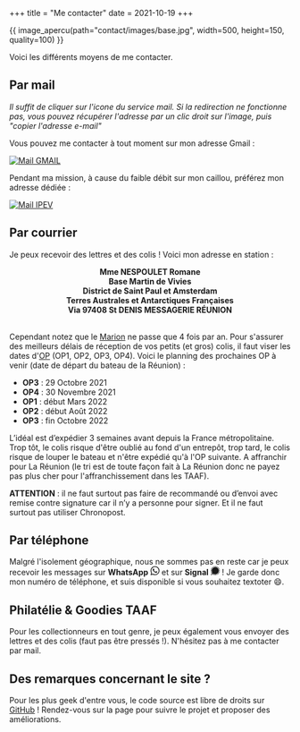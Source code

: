 +++
title = "Me contacter"
date = 2021-10-19
+++

{{ image_apercu(path="contact/images/base.jpg", width=500, height=150, quality=100) }}

Voici les différents moyens de me contacter.

<!-- more -->


## Par mail

*Il suffit de cliquer sur l'icone du service mail. Si la redirection ne fonctionne pas, vous pouvez récupérer l'adresse par un clic droit sur l'image, puis "copier l'adresse e-mail"*

Vous pouvez me contacter à tout moment sur mon adresse Gmail :


[![Mail GMAIL](/images/gmail_icon-64x64.png "envoyer un mail sur gmail")](mailto:romane.nespoulet%40gmail%2Ecom)


Pendant ma mission, à cause du faible débit sur mon caillou, préférez mon adresse dédiée :


[![Mail IPEV](/images/ipev_icon-64x64.png "envoyer un mail sur IPEV")](mailto:romane.nespoulet%40amsterdam%2Eipev%2Efr)


## Par courrier

Je peux recevoir des lettres et des colis ! Voici mon adresse en station :

<center><strong>Mme NESPOULET Romane <br>
Base Martin de Vivies <br>
District de Saint Paul et Amsterdam <br>
Terres Australes et Antarctiques Françaises <br>
Via 97408 St DENIS MESSAGERIE RÉUNION</center></strong><br>

Cependant notez que le [Marion](/lexique) ne passe que 4 fois par an. Pour s'assurer des meilleurs délais de réception de vos petits (et gros) colis, il faut viser les dates d'[OP](/lexique) (OP1, OP2, OP3, OP4). Voici le planning des prochaines OP à venir (date de départ du bateau de la Réunion) :

* **OP3** : 29 Octobre 2021
* **OP4** : 30 Novembre 2021
* **OP1** : début Mars 2022
* **OP2** : début Août 2022
* **OP3** : fin Octobre 2022

L’idéal est d’expédier 3 semaines avant depuis la France métropolitaine. Trop tôt, le colis risque d'être oublié au fond d'un entrepôt, trop tard, le colis risque de louper le bateau et n'être expédié qu'à l'OP suivante. A affranchir pour La Réunion (le tri est de toute façon fait à La Réunion donc ne payez pas plus cher pour l'affranchissement dans les TAAF).

**ATTENTION** : il ne faut surtout pas faire de recommandé ou d’envoi avec remise contre signature car il n’y a personne pour signer. Et il ne faut surtout pas utiliser Chronopost.

## Par téléphone

Malgré l'isolement géographique, nous ne sommes pas en reste car je peux recevoir les messages sur **WhatsApp** <svg xmlns="http://www.w3.org/2000/svg" width="16" height="16" fill="currentColor" class="bi bi-whatsapp" viewBox="0 0 16 16">
  <path d="M13.601 2.326A7.854 7.854 0 0 0 7.994 0C3.627 0 .068 3.558.064 7.926c0 1.399.366 2.76 1.057 3.965L0 16l4.204-1.102a7.933 7.933 0 0 0 3.79.965h.004c4.368 0 7.926-3.558 7.93-7.93A7.898 7.898 0 0 0 13.6 2.326zM7.994 14.521a6.573 6.573 0 0 1-3.356-.92l-.24-.144-2.494.654.666-2.433-.156-.251a6.56 6.56 0 0 1-1.007-3.505c0-3.626 2.957-6.584 6.591-6.584a6.56 6.56 0 0 1 4.66 1.931 6.557 6.557 0 0 1 1.928 4.66c-.004 3.639-2.961 6.592-6.592 6.592zm3.615-4.934c-.197-.099-1.17-.578-1.353-.646-.182-.065-.315-.099-.445.099-.133.197-.513.646-.627.775-.114.133-.232.148-.43.05-.197-.1-.836-.308-1.592-.985-.59-.525-.985-1.175-1.103-1.372-.114-.198-.011-.304.088-.403.087-.088.197-.232.296-.346.1-.114.133-.198.198-.33.065-.134.034-.248-.015-.347-.05-.099-.445-1.076-.612-1.47-.16-.389-.323-.335-.445-.34-.114-.007-.247-.007-.38-.007a.729.729 0 0 0-.529.247c-.182.198-.691.677-.691 1.654 0 .977.71 1.916.81 2.049.098.133 1.394 2.132 3.383 2.992.47.205.84.326 1.129.418.475.152.904.129 1.246.08.38-.058 1.171-.48 1.338-.943.164-.464.164-.86.114-.943-.049-.084-.182-.133-.38-.232z"/>
</svg> et sur **Signal** <svg xmlns="http://www.w3.org/2000/svg" width="16" height="16" fill="currentColor" class="bi bi-signal" viewBox="0 0 16 16">
  <path d="m6.08.234.179.727a7.264 7.264 0 0 0-2.01.832l-.383-.643A7.9 7.9 0 0 1 6.079.234zm3.84 0L9.742.96a7.265 7.265 0 0 1 2.01.832l.388-.643A7.957 7.957 0 0 0 9.92.234zm-8.77 3.63a7.944 7.944 0 0 0-.916 2.215l.727.18a7.264 7.264 0 0 1 .832-2.01l-.643-.386zM.75 8a7.3 7.3 0 0 1 .081-1.086L.091 6.8a8 8 0 0 0 0 2.398l.74-.112A7.262 7.262 0 0 1 .75 8zm11.384 6.848-.384-.64a7.23 7.23 0 0 1-2.007.831l.18.728a7.965 7.965 0 0 0 2.211-.919zM15.251 8c0 .364-.028.727-.082 1.086l.74.112a7.966 7.966 0 0 0 0-2.398l-.74.114c.054.36.082.722.082 1.086zm.516 1.918-.728-.18a7.252 7.252 0 0 1-.832 2.012l.643.387a7.933 7.933 0 0 0 .917-2.219zm-6.68 5.25c-.72.11-1.453.11-2.173 0l-.112.742a7.99 7.99 0 0 0 2.396 0l-.112-.741zm4.75-2.868a7.229 7.229 0 0 1-1.537 1.534l.446.605a8.07 8.07 0 0 0 1.695-1.689l-.604-.45zM12.3 2.163c.587.432 1.105.95 1.537 1.537l.604-.45a8.06 8.06 0 0 0-1.69-1.691l-.45.604zM2.163 3.7A7.242 7.242 0 0 1 3.7 2.163l-.45-.604a8.06 8.06 0 0 0-1.691 1.69l.604.45zm12.688.163-.644.387c.377.623.658 1.3.832 2.007l.728-.18a7.931 7.931 0 0 0-.916-2.214zM6.913.831a7.254 7.254 0 0 1 2.172 0l.112-.74a7.985 7.985 0 0 0-2.396 0l.112.74zM2.547 14.64 1 15l.36-1.549-.729-.17-.361 1.548a.75.75 0 0 0 .9.902l1.548-.357-.17-.734zM.786 12.612l.732.168.25-1.073A7.187 7.187 0 0 1 .96 9.74l-.727.18a8 8 0 0 0 .736 1.902l-.184.79zm3.5 1.623-1.073.25.17.731.79-.184c.6.327 1.239.574 1.902.737l.18-.728a7.197 7.197 0 0 1-1.962-.811l-.007.005zM8 1.5a6.502 6.502 0 0 0-6.498 6.502 6.516 6.516 0 0 0 .998 3.455l-.625 2.668L4.54 13.5a6.502 6.502 0 0 0 6.93-11A6.516 6.516 0 0 0 8 1.5"/>
</svg> ! Je garde donc mon numéro de téléphone, et suis disponible si vous souhaitez textoter :smile:.

## Philatélie & Goodies TAAF

Pour les collectionneurs en tout genre, je peux également vous envoyer des lettres et des colis (faut pas être pressés !).
N'hésitez pas à me contacter par mail.

## Des remarques concernant le site ?

Pour les plus geek d'entre vous, le code source est libre de droits sur [GitHub](https://github.com/Kushim973/ileduboutdumonde.xyz) ! 
Rendez-vous sur la page pour suivre le projet et proposer des améliorations.
